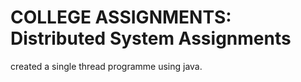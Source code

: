 # COLLEGE ASSIGNMENTS: Distributed System Assignments
created a single thread programme using java.
